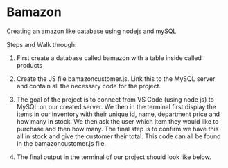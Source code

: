 # Bamazon
Creating an amazon like database using nodejs and mySQL

Steps and Walk through:

1) First create a database called bamazon with a table inside called products




2)  Create the JS file bamazoncustomer.js.   Link this to the MySQL server and contain all the necessary code for the project.




3)  The goal of the project is to connect from VS Code (using node js) to MySQL on our created server.  We then in the terminal first display the items in our inventory with their unique id, name, department price and how many in stock.  We then ask the user which item they would like to purchase and then how many.  The final step is to confirm we have this all in stock and give the customer their total.  This code can all be found in the bamazoncustomer.js file.


4) The final output in the terminal of our project should look like below.

